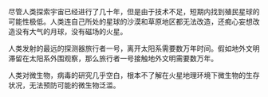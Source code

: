 尽管人类探索宇宙已经进行了几十年，但是由于技术不足，短期内找到殖民星球的可能性极低。人类连自己所处的星球的沙漠和草原地区都无法改造，还痴心妄想改造没有大气的月球，没有磁场的火星。

人类发射的最远的探测器旅行者一号，离开太阳系需要数万年时间。假如地外文明滞留在太阳系外围观察，那么旅行者一号接触地外文明需要数万年。

人类对微生物，病毒的研究几乎空白，根本不了解在火星地理环境下微生物的生存状况，无法预防可能的微生物泛滥。


